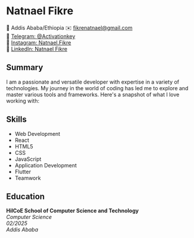 # Natnael Fikre

📍 Addis Ababa/Ethiopia 
✉️ fikrenatnael@gmail.com  
📱 [Telegram: @Activationkey](https://t.me/Activationkey)  
📸 [Instagram: Natnael.Fikre](https://www.instagram.com/Natnael.Fikre)  
🔗 [LinkedIn: Natnael Fikre](https://www.linkedin.com/in/natnael-fikre-59765a202/)

## Summary

I am a passionate and versatile developer with expertise in a variety of technologies. My journey in the world of coding has led me to explore and master various tools and frameworks. Here's a snapshot of what I love working with:

## Skills

- Web Development
- React
- HTML5
- CSS
- JavaScript
- Application Development
- Flutter
- Teamwork

## Education

**HilCoE School of Computer Science and Technology**  
*Computer Science*  
*02/2025*  
*Addis Ababa*


